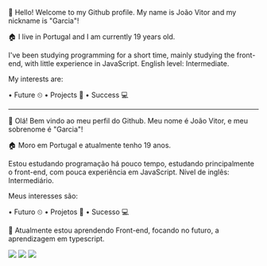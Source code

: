 👋 Hello! Welcome to my Github profile.
My name is João Vitor and my nickname is "Garcia"!

🏠 I live in Portugal and I am currently 19 years old.

I've been studying programming for a short time, mainly studying the front-end, with little experience in JavaScript.
English level: Intermediate. 

My interests are:

• Future ⏲
• Projects 📖
• Success 💻

___________________________________________

👋 Olá! Bem vindo ao meu perfil do Github.
Meu nome é João Vitor, e meu sobrenome é "Garcia"!

🏠 Moro em Portugal e atualmente tenho 19 anos.

Estou estudando programação há pouco tempo, estudando principalmente o front-end, com pouca experiência em JavaScript.
Nível de inglês: Intermediário.

Meus interesses são:

• Futuro ⏲
• Projetos 📖
• Sucesso 💻

🌱 Atualmente estou aprendendo Front-end, focando no futuro, a aprendizagem em typescript.

<img src="https://cdn.jsdelivr.net/gh/devicons/devicon/icons/html5/html5-original.svg" /> 
<img src="https://cdn.jsdelivr.net/gh/devicons/devicon/icons/css3/css3-original.svg" />
<img src="https://cdn.jsdelivr.net/gh/devicons/devicon/icons/javascript/javascript-original.svg" />
          
          
